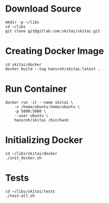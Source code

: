# Download Source
```shell
mkdir -p ~/libs
cd ~/libs
git clone git@gitlab.com:skitai/skitai.git
```

# Creating Docker Image
```shell
cd skitai/docker
docker build --tag hansroh/skitai:latest .
```

# Run Container
```shell
docker run -it --name skitai \
    -v /home/ubuntu:home/ubuntu \
    -p 5000:5000 \
    --user ubuntu \
    hansroh/skitai /bin/bash
```

# Initializing Docker
```shell
cd ~/libs/skitai/docker
./init_docker.sh
```

# Tests
```shell
cd ~/libs/skitai/tests
./test-all.sh
```
